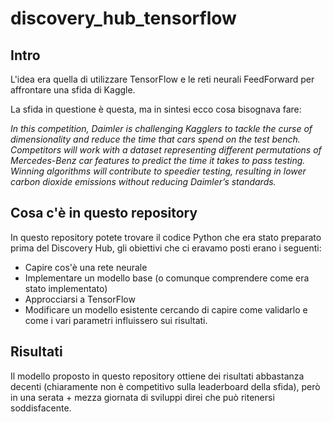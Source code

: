 # discovery_hub_tensorflow

## Intro

L'idea era quella di utilizzare TensorFlow e le reti neurali FeedForward per affrontare una sfida di Kaggle.

La sfida in questione è questa, ma in sintesi ecco cosa bisognava fare:

*In this competition, Daimler is challenging Kagglers to tackle the curse of dimensionality and reduce the time that cars spend on the test bench. Competitors will work with a dataset representing different permutations of Mercedes-Benz car features to predict the time it takes to pass testing. Winning algorithms will contribute to speedier testing, resulting in lower carbon dioxide emissions without reducing Daimler’s standards.*

## Cosa c'è in questo repository

In questo repository potete trovare il codice Python che era stato preparato prima del Discovery Hub, gli obiettivi che ci eravamo posti erano i seguenti:
- Capire cos'è una rete neurale
- Implementare un modello base (o comunque comprendere come era stato implementato)
- Approcciarsi a TensorFlow
- Modificare un modello esistente cercando di capire come validarlo e come i vari parametri influissero sui risultati.

## Risultati

Il modello proposto in questo repository ottiene dei risultati abbastanza decenti (chiaramente non è competitivo sulla leaderboard della sfida), però in una serata + mezza giornata di sviluppi direi che può ritenersi soddisfacente.
